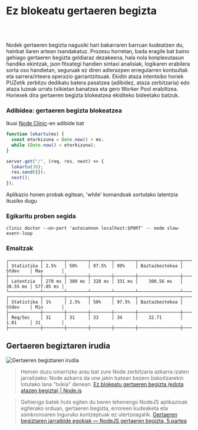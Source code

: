 # Ez blokeatu gertaeren begizta

<br/><br/>

Nodek gertaeren begizta nagusiki hari bakarraren barruan kudeatzen du, hainbat ilaren artean txandakatuz. Prozesu horretan, bada eragile bat baino gehiago gertaeren begizta geldiaraz dezakeena, hala nola konplexutasun handiko ekintzak, json fitxategi handien sintaxi analisiak, logikaren erabilera sorta oso handietan, seguruak ez diren adierazpen erregularren kontsultak eta sarrera/irteera operazio garrantzitsuak. Ekidin ataza intentsibo horiek PUZetik zerbitzu dedikatu batera pasatzea (adibidez, ataza zerbitzaria) edo ataza luzeak urrats txikietan banatzea eta gero Worker Pool erabiltzea. Horiexek dira gertaeren begizta blokeatzea ekiditeko bideetako batzuk.

### Adibidea: gertaeren begizta blokeatzea

Ikusi [Node Clinic](https://clinicjs.org/documentation/doctor/05-fixing-event-loop-problem)-en adibide bat

```javascript
function lokartu(ms) {
  const etorkizuna = Date.now() + ms;
  while (Date.now() < etorkizuna);
}

server.get("/", (req, res, next) => {
  lokartu(30);
  res.send({});
  next();
});
```

Aplikazio honen probak egitean, 'while' komandoak sortutako latentzia ikusiko dugu

### Egikaritu proben segida

`clinic doctor --on-port 'autocannon localhost:$PORT' -- node slow-event-loop`

### Emaitzak

```
┌────────────┬────────┬────────┬────────┬────────┬────────────────┬──────────┬───────────┐
│ Statistika │ 2.5%   │ 50%    │ 97.5%  │ 99%    │ Baztazbestekoa │ Stdev    │ Max       │
├────────────┼────────┼────────┼────────┼────────┼────────────────┼──────────┼───────────┤
│ Latentzia  │ 270 ms │ 300 ms │ 328 ms │ 331 ms │    300.56 ms   │ 38.55 ms │ 577.05 ms │
└────────────┴────────┴────────┴────────┴────────┴────────────────┴──────────┴───────────┘
┌────────────┬────────┬────────┬────────┬────────┬────────────────┬──────────┬───────────┐
│ Statistika │ 1%     │ 2.5%   │ 50%    │ 97.5%  │ Baztazbestekoa │ Stdev    │ Min       │
├────────────┼────────┼────────┼────────┼────────┼────────────────┼──────────┼───────────┤
│ Req/Sec    │ 31     │ 31     │ 33     │ 34     │    32.71       │ 1.01     │ 31        │
├────────────┼────────┼────────┼────────┼────────┼────────────────┼──────────┼───────────┤
```

## Gertaeren begiztaren irudia

![Gertaeren begiztaren irudia](./assets/images/event-loop.png)

> Hemen duzu oinarrizko arau bat zure Node zerbitzaria azkarra izaten jarraitzeko: Node azkarra da une jakin batean bezero bakoitzarekin lotutako lana "txikia" denean.
> [Ez blokeatu gertaeren begizta (edota atazen begizta) | Node.js](https://nodejs.org/en/docs/guides/dont-block-the-event-loop/)

> Gehiengo batek huts egiten du beren lehenengo NodeJS aplikazioak egiterako orduan, gertaeren begizta, erroreen kudeaketa eta asinkronoaren inguruko kontzeptuak ez ulertzeagatik.
> [Gertaeren begiztaren jarraibide egokiak — NodeJS gertaeren begizta, 5.partea](https://jsblog.insiderattack.net/event-loop-best-practices-nodejs-event-loop-part-5-e29b2b50bfe2)
